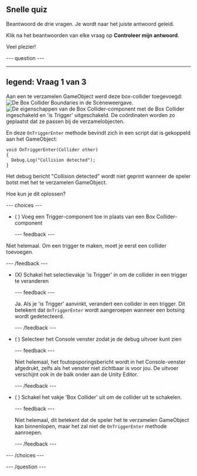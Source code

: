 ## Snelle quiz

Beantwoord de drie vragen. Je wordt naar het juiste antwoord geleid.

Klik na het beantwoorden van elke vraag op **Controleer mijn antwoord**.

Veel plezier!

--- question ---

---
legend: Vraag 1 van 3
---

Aan een te verzamelen GameObject werd deze box-collider toegevoegd: ![De Box Collider Boundaries in de Scèneweergave.](images/star-collider.png) ![De eigenschappen van de Box Collider-component met de Box Collider ingeschakeld en 'is Trigger' uitgeschakeld. De coördinaten worden zo geplaatst dat ze passen bij de verzamelobjecten.](images/inspector-collider.png)

En deze `OnTriggerEnter` methode bevindt zich in een script dat is gekoppeld aan het GameObject:

```
void OnTriggerEnter(Collider other)
{
  Debug.Log("Collision detected");
}
```

Het debug bericht "Collision detected" wordt niet geprint wanneer de speler botst met het te verzamelen GameObject.

Hoe kun je dit oplossen?

--- choices ---

- ( ) Voeg een Trigger-component toe in plaats van een Box Collider-component

  --- feedback ---

Niet helemaal. Om een trigger te maken, moet je eerst een collider toevoegen.

  --- /feedback ---

- (X) Schakel het selectievakje 'is Trigger' in om de collider in een trigger te veranderen

  --- feedback ---

  Ja. Als je 'is Trigger' aanvinkt, verandert een collider in een trigger. Dit betekent dat `OnTriggerEnter` wordt aangeroepen wanneer een botsing wordt gedetecteerd.

  --- /feedback ---

- ( ) Selecteer het Console venster zodat je de debug uitvoer kunt zien

  --- feedback ---

  Niet helemaal, het foutopsporingsbericht wordt in het Console-venster afgedrukt, zelfs als het venster niet zichtbaar is voor jou. De uitvoer verschijnt ook in de balk onder aan de Unity Editor.

  --- /feedback ---

- ( ) Schakel het vakje 'Box Collider' uit om de collider uit te schakelen.

  --- feedback ---

  Niet helemaal, dit betekent dat de speler het te verzamelen GameObject kan binnenlopen, maar het zal niet de `OnTriggerEnter` methode aanroepen.

  --- /feedback ---

--- /choices ---

--- /question ---
